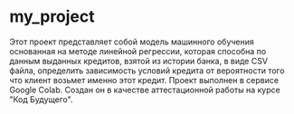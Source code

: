 # my_project
Этот проект представляет собой модель машинного обучения основанная на методе линейной регрессии, которая способна по данным выданных кредитов, взятой из истории банка, в виде CSV файла, определить зависимость условий кредита от вероятности того что клиент возьмет именно этот кредит. Проект выполнен в сервисе Google Colab. Создан он в качестве аттестационной работы на курсе "Код Будущего".
